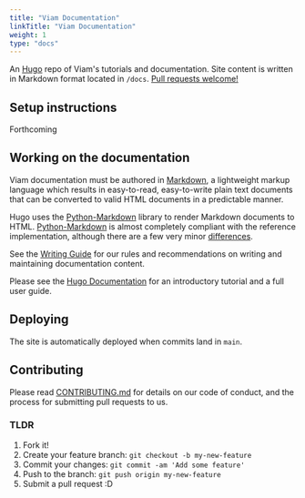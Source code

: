 ```yaml
---
title: "Viam Documentation"
linkTitle: "Viam Documentation"
weight: 1
type: "docs"
---
```

An [Hugo](https://gohugo.io) repo of Viam's tutorials and documentation. Site content is written in Markdown format located in `/docs`. [Pull requests welcome!](https://github.com/viamrobotics/tutorials-and-docs/blob/update-contribution-guide/CONTRIBUTING.md)

## Setup instructions

Forthcoming

## Working on the documentation

Viam documentation must be authored in [Markdown](https://daringfireball.net/projects/markdown/), a lightweight markup language which results in easy-to-read, easy-to-write plain text documents that can be converted to valid HTML documents in a predictable manner.

Hugo uses the [Python-Markdown](https://python-markdown.github.io/) library to render Markdown documents to HTML. [Python-Markdown](https://python-markdown.github.io/) is almost completely compliant with the reference implementation, although there are a few very minor [differences](https://python-markdown.github.io/#differences).

See the [Writing Guide](https://github.com/viamrobotics/tutorials-and-docs/blob/update-contribution-guide/WRITING_GUIDE.md) for our rules and recommendations on writing and maintaining documentation content.

Please see the [Hugo Documentation](https://gohugo.io/) for an introductory tutorial and a full user guide.

## Deploying

The site is automatically deployed when commits land in `main`.

## Contributing

Please read [CONTRIBUTING.md](https://github.com/viamrobotics/tutorials-and-docs/blob/update-contribution-guide/CONTRIBUTING.md) for details on our code of conduct, and the process for submitting pull requests to us.

### TLDR

1. Fork it!
1. Create your feature branch: `git checkout -b my-new-feature`
1. Commit your changes: `git commit -am 'Add some feature'`
1. Push to the branch: `git push origin my-new-feature`
1. Submit a pull request :D
